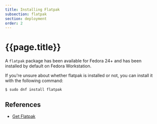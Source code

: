 ```yaml
---
title: Installing Flatpak
subsection: flatpak
section: deployment
order: 2
---
```


# {{page.title}}

A `flatpak` package has been available for Fedora 24+ and has been installed by default on Fedora Workstation.

If you're unsure about whether flatpak is installed or not, you can install it with the following command:

```
$ sudo dnf install flatpak
```



## References

* [Get Flatpak](https://flatpak.org/getting.html)
